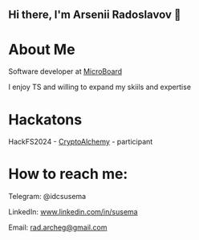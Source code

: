 ## Hi there, I'm Arsenii Radoslavov 👋

# About Me
Software developer at [MicroBoard](https://microboard.io/)

I enjoy TS and willing to expand my skiils and expertise

# Hackatons
HackFS2024 - [CryptoAlchemy](https://github.com/rogovenko/CryptoAlchemy) - participant

# How to reach me:
Telegram: @idcsusema

LinkedIn: www.linkedin.com/in/susema

Email: rad.archeg@gmail.com

<!--
**susemaa/susemaa** is a ✨ _special_ ✨ repository because its `README.md` (this file) appears on your GitHub profile.

Here are some ideas to get you started:

- 🔭 I’m currently working on ...
- 🌱 I’m currently learning ...
- 👯 I’m looking to collaborate on ...
- 🤔 I’m looking for help with ...
- 💬 Ask me about ...
- 📫 How to reach me: ...
- 😄 Pronouns: ...
- ⚡ Fun fact: ...
-->
